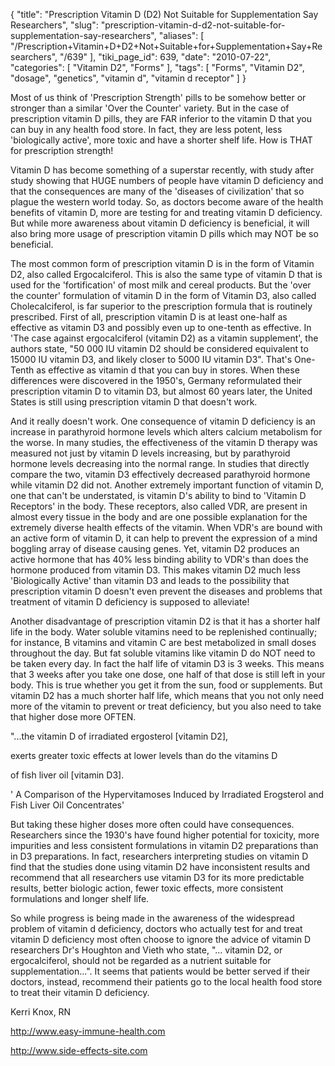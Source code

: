 {
    "title": "Prescription Vitamin D (D2) Not Suitable for Supplementation Say Researchers",
    "slug": "prescription-vitamin-d-d2-not-suitable-for-supplementation-say-researchers",
    "aliases": [
        "/Prescription+Vitamin+D+D2+Not+Suitable+for+Supplementation+Say+Researchers",
        "/639"
    ],
    "tiki_page_id": 639,
    "date": "2010-07-22",
    "categories": [
        "Vitamin D2",
        "Forms"
    ],
    "tags": [
        "Forms",
        "Vitamin D2",
        "dosage",
        "genetics",
        "vitamin d",
        "vitamin d receptor"
    ]
}


Most of us think of 'Prescription Strength' pills to be somehow better or stronger than a similar 'Over the Counter' variety. But in the case of prescription vitamin D pills, they are FAR inferior to the vitamin D that you can buy in any health food store. In fact, they are less potent, less 'biologically active', more toxic and have a shorter shelf life. How is THAT for prescription strength!

Vitamin D has become something of a superstar recently, with study after study showing that HUGE numbers of people have vitamin D deficiency and that the consequences are many of the 'diseases of civilization' that so plague the western world today. So, as doctors become aware of the health benefits of vitamin D, more are testing for and treating vitamin D deficiency. But while more awareness about vitamin D deficiency is beneficial, it will also bring more usage of prescription vitamin D pills which may NOT be so beneficial.

The most common form of prescription vitamin D is in the form of Vitamin D2, also called Ergocalciferol. This is also the same type of vitamin D that is used for the 'fortification' of most milk and cereal products. But the 'over the counter' formulation of vitamin D in the form of Vitamin D3, also called Cholecalciferol, is far superior to the prescription formula that is routinely prescribed. First of all, prescription vitamin D is at least one-half as effective as vitamin D3 and possibly even up to one-tenth as effective. In 'The case against ergocalciferol (vitamin D2) as a vitamin supplement', the authors state, "50 000 IU vitamin D2 should be considered equivalent to 15000 IU vitamin D3, and likely closer to 5000 IU vitamin D3". That's One-Tenth as effective as vitamin d that you can buy in stores. When these differences were discovered in the 1950's, Germany reformulated their prescription vitamin D to vitamin D3, but almost 60 years later, the United States is still using prescription vitamin D that doesn't work.

And it really doesn't work. One consequence of vitamin D deficiency is an increase in parathyroid hormone levels which alters calcium metabolism for the worse. In many studies, the effectiveness of the vitamin D therapy was measured not just by vitamin D levels increasing, but by parathyroid hormone levels decreasing into the normal range. In studies that directly compare the two, vitamin D3 effectively decreased parathyroid hormone while vitamin D2 did not. Another extremely important function of vitamin D, one that can't be understated, is vitamin D's ability to bind to 'Vitamin D Receptors' in the body. These receptors, also called VDR, are present in almost every tissue in the body and are one possible explanation for the extremely diverse health effects of the vitamin. When VDR's are bound with an active form of vitamin D, it can help to prevent the expression of a mind boggling array of disease causing genes. Yet, vitamin D2 produces an active hormone that has 40% less binding ability to VDR's than does the hormone produced from vitamin D3. This makes vitamin D2 much less 'Biologically Active' than vitamin D3 and leads to the possibility that prescription vitamin D doesn't even prevent the diseases and problems that treatment of vitamin D deficiency is supposed to alleviate!

Another disadvantage of prescription vitamin D2 is that it has a shorter half life in the body. Water soluble vitamins need to be replenished continually; for instance, B vitamins and vitamin C are best metabolized in small doses throughout the day. But fat soluble vitamins like vitamin D do NOT need to be taken every day. In fact the half life of vitamin D3 is 3 weeks. This means that 3 weeks after you take one dose, one half of that dose is still left in your body. This is true whether you get it from the sun, food or supplements. But vitamin D2 has a much shorter half life, which means that you not only need more of the vitamin to prevent or treat deficiency, but you also need to take that higher dose more OFTEN.

"...the vitamin D of irradiated ergosterol <span>[vitamin D2]</span>,

exerts greater toxic effects at lower levels than do the vitamins D

of fish liver oil <span>[vitamin D3]</span>.

' A Comparison of the Hypervitamoses Induced by Irradiated Erogsterol and Fish Liver Oil Concentrates'

But taking these higher doses more often could have consequences. Researchers since the 1930's have found higher potential for toxicity, more impurities and less consistent formulations in vitamin D2 preparations than in D3 preparations. In fact, researchers interpreting studies on vitamin D find that the studies done using vitamin D2 have inconsistent results and recommend that all researchers use vitamin D3 for its more predictable results, better biologic action, fewer toxic effects, more consistent formulations and longer shelf life.

So while progress is being made in the awareness of the widespread problem of vitamin d deficiency, doctors who actually test for and treat vitamin D deficiency most often choose to ignore the advice of vitamin D researchers Dr's Houghton and Vieth who state, "... vitamin D2, or ergocalciferol, should not be regarded as a nutrient suitable for supplementation...". It seems that patients would be better served if their doctors, instead, recommend their patients go to the local health food store to treat their vitamin D deficiency.

Kerri Knox, RN

http://www.easy-immune-health.com

http://www.side-effects-site.com